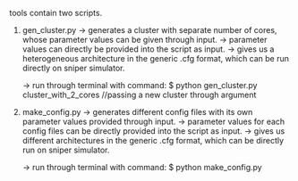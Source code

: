 tools contain two scripts.

1) gen_cluster.py
   -> generates a cluster with separate number of cores, whose parameter values can be given through input.
   -> parameter values can directly be provided into the script as input.
   -> gives us a heterogeneous architecture in the generic .cfg format, which can be run directly on sniper simulator.
   
   -> run through terminal with command:
      $ python gen_cluster.py cluster_with_2_cores  //passing a new cluster through argument
      
      
2) make_config.py
   -> generates different config files with its own parameter values provided through input.
   -> parameter values for each config files can be directly provided into the script as input.
   -> gives us different architectures in the generic .cfg format, which can be directly run on sniper simulator.
   
   -> run through terminal with command:
      $ python make_config.py
   
